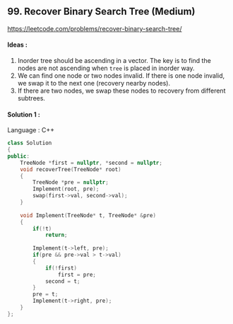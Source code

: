 ## **99. Recover Binary Search Tree (Medium)** 

https://leetcode.com/problems/recover-binary-search-tree/



#### Ideas : 

1. Inorder tree should be ascending in a vector. The key is to find the nodes are not ascending when `tree` is placed in inorder way.
2. We can find one node or two nodes invalid. If there is one node invalid, we swap it to the next one (recovery nearby nodes).
3.  If there are two nodes, we swap these nodes to recovery from different subtrees.



#### Solution 1 :

Language : C++

```C++
class Solution 
{
public:
    TreeNode *first = nullptr, *second = nullptr;
    void recoverTree(TreeNode* root) 
    {
        TreeNode *pre = nullptr;
        Implement(root, pre);
        swap(first->val, second->val);
    }
    
    void Implement(TreeNode* t, TreeNode* &pre)
    {
        if(!t)
            return;
        
        Implement(t->left, pre);
        if(pre && pre->val > t->val)
        {
            if(!first)
                first = pre;
            second = t;
        }
        pre = t;
        Implement(t->right, pre);
    }
};
```


